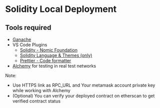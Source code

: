 # Solidity Local Deployment

## Tools required
- [Ganache](https://trufflesuite.com/ganache/)
- VS Code Plugins
  - [Solidity - Nomic Foundation](https://marketplace.visualstudio.com/items?itemName=NomicFoundation.hardhat-solidity)
  - [Solidity Language & Themes (only)](https://marketplace.visualstudio.com/items?itemName=tintinweb.vscode-solidity-language)
  - [Prettier - Code formatter](https://marketplace.visualstudio.com/items?itemName=esbenp.prettier-vscode)
- [Alchemy](https://www.alchemy.com/) for testing in real test networks


Note: 
- Use HTTPS link as RPC_URL and Your metamask account private key while working with Alchemy
- (Optional) You can verify your deployed contract on etherscan to get verified contract status